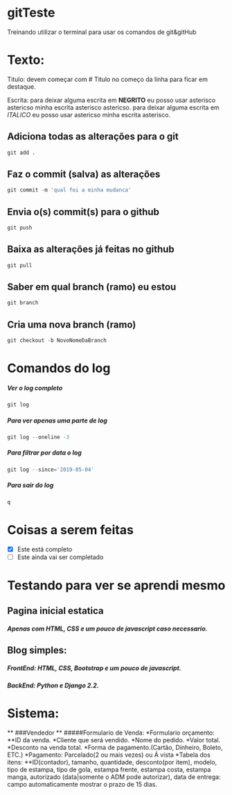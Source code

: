 # gitTeste
Treinando utilizar o terminal para usar os comandos de git&amp;gitHub

# Texto:

Titulo: devem começar com # Titulo no começo da linha para ficar em destaque.

Escrita: para deixar alguma escrita em **NEGRITO** eu posso usar
asterisco astericso minha escrita asterisco astericso.  para deixar alguma escrita em *ITALICO* eu posso usar
astericso minha escrita asterisco.

## Adiciona todas as alterações para o git
```python
git add .
```

## Faz o commit (salva) as alterações
```python
git commit -m 'qual foi a minha mudanca'
```

## Envia o(s) commit(s) para o github
```python
git push
```

## Baixa as alterações já feitas no github
```python
git pull
```

## Saber em qual branch (ramo) eu estou
```python
git branch
```

## Cria uma nova branch (ramo)
```python
git checkout -b NovoNomeDaBranch
```
# Comandos do log

##### Ver o log completo
```python
git log
```
##### Para ver apenas uma parte de log
```python
git log --oneline -3
```

##### Para filtrar por data o log
```python
git log --since='2019-05-04'
```

##### Para sair do log
```python
q
```

# Coisas a serem feitas

- [x] Este está completo
- [ ] Este ainda vai ser completado

# Testando para ver se aprendi mesmo

## Pagina inicial estatica
##### Apenas com HTML, CSS e um pouco de javascript caso necessario.
## Blog simples:
##### **FrontEnd**: HTML, CSS, Bootstrap e um pouco de javascript.
##### **BackEnd**: Python e Django 2.2.

# Sistema:
** ###Vendedor **
#####Formulario de Venda:
*Formulario orçamento:
  **ID da venda.
  *Cliente que será vendido.
  *Nome do pedido.
  *Valor total.
  *Desconto na venda total.
  *Forma de pagamento.(Cartão, Dinheiro, Boleto, ETC.)
  *Pagamento: Parcelado(2 ou mais vezes) ou Á vista
  *Tabela dos itens:
    **ID(contador), tamanho, quantidade, desconto(por item), modelo, tipo de estampa, tipo de gola, estampa frente, estampa costa, estampa manga, autorizado (data|somente o ADM pode autorizar), data de entrega: campo automaticamente mostrar o prazo de 15 dias.
